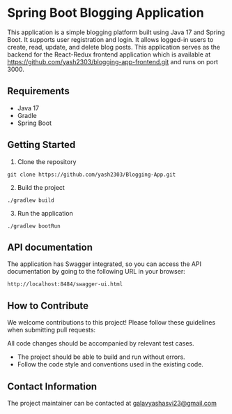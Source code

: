 # Spring Boot Blogging Application

This application is a simple blogging platform built using Java 17 and Spring Boot. 
It supports user registration and login. It allows logged-in users to create, read, update, and delete blog posts. 
This application serves as the backend for the React-Redux frontend application which is available at https://github.com/yash2303/blogging-app-frontend.git and runs on port 3000.

## Requirements
* Java 17
* Gradle
* Spring Boot

## Getting Started
1. Clone the repository
```shell
git clone https://github.com/yash2303/Blogging-App.git
```
2. Build the project
```shell
./gradlew build
```
3. Run the application
```shell
./gradlew bootRun
```

## API documentation
The application has Swagger integrated, so you can access the API documentation by going to the following URL in your browser:
```
http://localhost:8484/swagger-ui.html
```

## How to Contribute
We welcome contributions to this project! Please follow these guidelines when submitting pull requests:

All code changes should be accompanied by relevant test cases.
* The project should be able to build and run without errors.
* Follow the code style and conventions used in the existing code.

## Contact Information
The project maintainer can be contacted at galavyashasvi23@gmail.com
